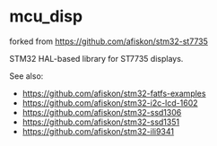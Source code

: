 # mcu_disp

forked from https://github.com/afiskon/stm32-st7735

STM32 HAL-based library for ST7735 displays.

See also:

* https://github.com/afiskon/stm32-fatfs-examples
* https://github.com/afiskon/stm32-i2c-lcd-1602
* https://github.com/afiskon/stm32-ssd1306
* https://github.com/afiskon/stm32-ssd1351
* https://github.com/afiskon/stm32-ili9341
